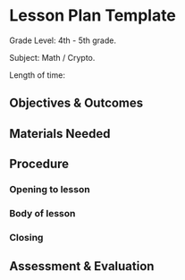 # Lesson Plan Template

Grade Level: 4th - 5th grade.

Subject: Math / Crypto.

Length of time: 

## Objectives & Outcomes

## Materials Needed

## Procedure

### Opening to lesson

### Body of lesson

### Closing

## Assessment & Evaluation

